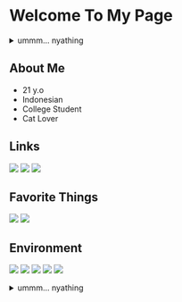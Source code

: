 # Welcome To My Page

<!--
**shikikan-neko08/shikikan-neko08** is a ✨ _special_ ✨ repository because its `README.md` (this file) appears on your GitHub profile.

Here are some ideas to get you started:

- 🔭 I’m currently working on ...
- 🌱 I’m currently learning ...
- 👯 I’m looking to collaborate on ...
- 🤔 I’m looking for help with ...
- 💬 Ask me about ...
- 📫 How to reach me: ...
- 😄 Pronouns: ...
- ⚡ Fun fact: ...
-->

<details>
  <summary>ummm... nyathing</summary>
  
"Dont pull my tail please." About this paperchild

You know i like cat so much especcially in loli things
Yeah, I'm obsessed with cat since i was ten. I like cat because they are so cute. My first cat, melet. She is one of most beloved cat in my school. I like her. I'm obsessed until now. Then melet just moved to new place. I met a cat again but now it was male. He always get closer to me when break time. I sometimes give him a food.
Then in november, 10 i just realized most of cat in my school are banned. I was cry and sad. But mr arif said try to ikhlas maybe allah will replace the new one
And a poetry from anonymous "Di sini, di jiwa cinta
Telah bertahta dirimu selengkap sayang, kasih, dan penerimaan
Semua hal baik tentangmu adalah alasan menyedia ruang energi agar kau terdampingi selalu senang sedihmu
Maafkan jika hari ini, terpaksa kupahitkan pilihan
"Kesenanganmu" kuambil sebentar
Agar bisa kau rasakan jenis bahagia lain tentang "manusia"
Bukan tentang hewan lucu berbulu halus berkaki empat
Air matamu siang tadi masih membekas di jiwa
Sungguh bukan inginku, tapi pilihan ini saja yang tersedia
Kelak, saat tlah kau nikmati relasi manusiawimu, katakan padaku bahwa aku tak salah hari ini

Terima kasih kepada "Abu Hurairah" @azhar_abdurrahim atas sabar tak bertepi untuk "Ibnu Hurairah"ku.
Semoga Allah membahagiakanmu sepanjang hayat sepanjang usia_ "

Yah i relized sometimes i like to disturb cat i'm sorry

But if you know i like #tsumiki from #acchikocchi
Than i like some anime that related to cat

Rip nicky and jacky
#neverforget
Hope you are in good condition
Happy -nyan-

#yaong #nekogirl #nekololi #paperchild #catgirl #loli #kawaii
  
</details>

## About Me
- 21 y.o
- Indonesian
- College Student
- Cat Lover

## Links
<a href='https://twitter.com/Shikikan_Neko08'>
  <img src='https://img.shields.io/badge/Twitter-Shikikan__Neko08-blue?style=flat-square'/></a>
<a href='https://osu.ppy.sh/users/7526560'>
  <img src='https://img.shields.io/badge/osu!%20profile-__Nekokatzen-ff69b4?style=flat-square'/></a>
<a href='https://www.reddit.com/user/arvadda/'>
  <img src='https://img.shields.io/badge/reddit-arvadda-orange?style=flat-square'/></a> 
  
## Favorite Things
<p align='left'>
  <img src='https://img.shields.io/badge/-Linux%20Ricing-brightgreen?style=flat-square'/>
  <img src='https://img.shields.io/badge/-cats-darkgreen?style=flat-square'/>
  
## Environment
<p align='left'>
  <img src='https://img.shields.io/badge/Laptop-X456URK-blue?style=flat-square'/>
  <img src='https://img.shields.io/badge/VM-Virtualbox-lightgrey?style=flat-square'/>
  <img src='https://img.shields.io/badge/OS-Windows%2010%2020H2-informational?style=flat-square'/>
  <img src='https://img.shields.io/badge/OS(VM)-Various-lightgrey?style=flat-square'/>
  <img src='https://img.shields.io/badge/IDE-Vscode%2C%20Vim%2C%20nano-success?style=flat-square'/>
  
<details>
  <summary>ummm... nyathing</summary>

  [youtube]4QXCPuwBz2E[/youtube]
  
</details>
  
  



